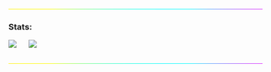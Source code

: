 <img src="neon.gif" height=0.5px width="100%">

### Stats:

![](https://grs-vercel-54nx-q514uhgwr-wthrajat.vercel.app/api?username=wthrajat&show_icons=true&count_private=true&icon_color=39FF14&border_radius=1&theme=algolia) &nbsp; &nbsp; &nbsp;![](https://grs-vercel-54nx-q514uhgwr-wthrajat.vercel.app/api/top-langs/?username=wthrajat&layout=compact&theme=algolia)

<!--### 🎶 Vibing to :)
<p align="center">
<img src="https://spotify-github-profile.vercel.app/api/view?uid=312mjqnhb5c73kvsmjzjizlrzx4u&cover_image=true&theme=natemoo-re&show_offline=false&background_color=121212&bar_color=1c71d8&bar_color_cover=false" />
</p>-->

<img src="neon.gif" height=0.5px width="100%">
